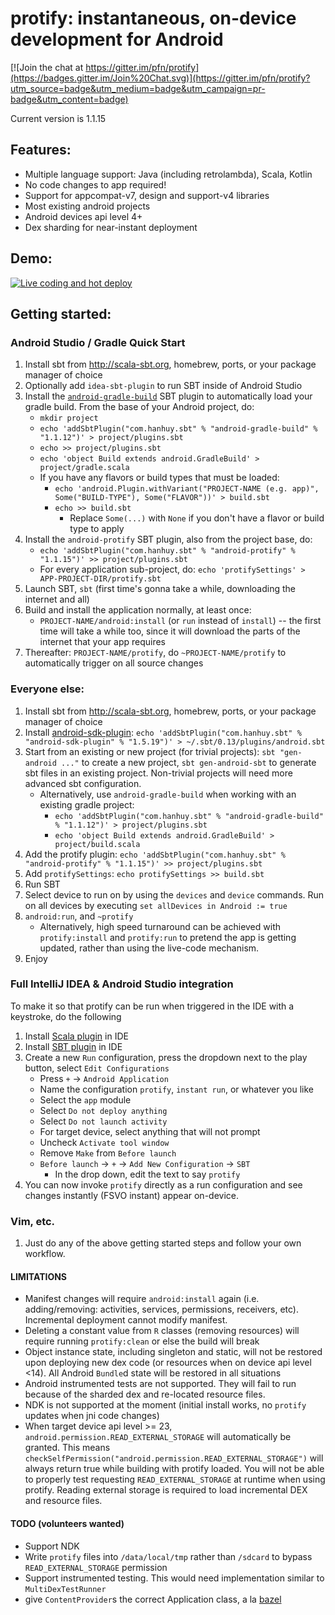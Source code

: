 # protify: instantaneous, on-device development for Android

[![Join the chat at https://gitter.im/pfn/protify](https://badges.gitter.im/Join%20Chat.svg)](https://gitter.im/pfn/protify?utm_source=badge&utm_medium=badge&utm_campaign=pr-badge&utm_content=badge)

Current version is 1.1.15

## Features:

* Multiple language support: Java (including retrolambda), Scala, Kotlin
* No code changes to app required!
* Support for appcompat-v7, design and support-v4 libraries
* Most existing android projects
* Android devices api level 4+
* Dex sharding for near-instant deployment

## Demo:

[![Live coding and hot deploy](http://img.youtube.com/vi/LJLLyua0bYA/mqdefault.jpg)](http://www.youtube.com/watch?v=LJLLyua0bYA)

## Getting started:

### Android Studio / Gradle Quick Start

1. Install sbt from http://scala-sbt.org, homebrew, ports, or your
   package manager of choice
2. Optionally add `idea-sbt-plugin` to run SBT inside of Android Studio
3. Install the
   [`android-gradle-build`](https://github.com/pfn/android-sdk-plugin/blob/master/GRADLE.md)
   SBT plugin to automatically load your gradle build. From the base of your
   Android project, do:
   * `mkdir project`
   * `echo 'addSbtPlugin("com.hanhuy.sbt" % "android-gradle-build" % "1.1.12")' > project/plugins.sbt`
   * `echo >> project/plugins.sbt`
   * `echo 'object Build extends android.GradleBuild' > project/gradle.scala`
   * If you have any flavors or build types that must be loaded:
     * `echo 'android.Plugin.withVariant("PROJECT-NAME (e.g. app)", Some("BUILD-TYPE"), Some("FLAVOR"))' > build.sbt`
     * `echo >> build.sbt`
       * Replace `Some(...)` with `None` if you don't have a flavor or build type to apply
4. Install the `android-protify` SBT plugin, also from the project base, do:
   * `echo 'addSbtPlugin("com.hanhuy.sbt" % "android-protify" % "1.1.15")' >> project/plugins.sbt`
   * For every application sub-project, do: `echo 'protifySettings' > APP-PROJECT-DIR/protify.sbt`
5. Launch SBT, `sbt` (first time's gonna take a while, downloading the internet and all)
5. Build and install the application normally, at least once:
   * `PROJECT-NAME/android:install` (or `run` instead of `install`) -- the first
     time will take a while too, since it will download the parts of the
     internet that your app requires
6. Thereafter: `PROJECT-NAME/protify`, do `~PROJECT-NAME/protify` to
   automatically trigger on all source changes

### Everyone else:

1. Install sbt from http://scala-sbt.org, homebrew, ports, or your
   package manager of choice
2. Install [android-sdk-plugin](https://github.com/pfn/android-sdk-plugin):
   `echo 'addSbtPlugin("com.hanhuy.sbt" % "android-sdk-plugin" % "1.5.19")' > ~/.sbt/0.13/plugins/android.sbt`
3. Start from an existing or new project (for trivial projects):
   `sbt "gen-android ..."` to create a new project, `sbt gen-android-sbt` to
   generate sbt files in an existing project. Non-trivial projects will need
   more advanced sbt configuration.
   * Alternatively, use `android-gradle-build` when working with an existing gradle project:
     * `echo 'addSbtPlugin("com.hanhuy.sbt" % "android-gradle-build" % "1.1.12")' > project/plugins.sbt`
     * `echo 'object Build extends android.GradleBuild' > project/build.scala`
4. Add the protify plugin:
   `echo 'addSbtPlugin("com.hanhuy.sbt" % "android-protify" % "1.1.15")' >> project/plugins.sbt`
5. Add `protifySettings`: `echo protifySettings >> build.sbt`
6. Run SBT
7. Select device to run on by using the `devices` and `device` commands. Run
   on all devices by executing `set allDevices in Android := true`
8. `android:run`, and `~protify`
   * Alternatively, high speed turnaround can be achieved with `protify:install`
     and `protify:run` to pretend the app is getting updated, rather than
     using the live-code mechanism.
9. Enjoy

### Full IntelliJ IDEA & Android Studio integration

To make it so that protify can be run when triggered in the IDE with a keystroke,
do the following

1. Install [Scala plugin](https://plugins.jetbrains.com/plugin/1347?pr=idea) in IDE
2. Install [SBT plugin](https://plugins.jetbrains.com/plugin/5007?pr=idea) in IDE
3. Create a new `Run` configuration, press the dropdown next to the play button,
   select `Edit Configurations`
   * Press `+` -> `Android Application`
   * Name the configuration `protify`, `instant run`, or whatever you like
   * Select the `app` module
   * Select `Do not deploy anything`
   * Select `Do not launch activity`
   * For target device, select anything that will not prompt
   * Uncheck `Activate tool window`
   * Remove `Make` from `Before launch`
   * `Before launch` -> `+` -> `Add New Configuration` -> `SBT`
     * In the drop down, edit the text to say `protify`
4. You can now invoke `protify` directly as a run configuration and see changes
   instantly (FSVO instant) appear on-device.

### Vim, etc.

1. Just do any of the above getting started steps and follow your own workflow.

#### LIMITATIONS
  * Manifest changes will require `android:install` again (i.e.
    adding/removing: activities, services, permissions, receivers, etc).
    Incremental deployment cannot modify manifest.
  * Deleting a constant value from `R` classes (removing resources) will
    require running `protify:clean` or else the build will break
  * Object instance state, including singleton and static, will not be restored
    upon deploying new dex code (or resources when on device api level <14).
    All Android `Bundle`d state will be restored in all situations
  * Android instrumented tests are not supported. They will fail to run
    because of the sharded dex and re-located resource files.
  * NDK is not supported at the moment (initial install works, no `protify`
    updates when jni code changes)
  * When target device api level >= 23,
    `android.permission.READ_EXTERNAL_STORAGE` will automatically be granted.
    This means `checkSelfPermission("android.permission.READ_EXTERNAL_STORAGE")`
    will always return true while building with protify loaded. You will not be
    able to properly test requesting `READ_EXTERNAL_STORAGE` at runtime when
    using protify. Reading external storage is required to load incremental
    DEX and resource files.

#### TODO (volunteers wanted)
  * Support NDK
  * Write `protify` files into `/data/local/tmp` rather than `/sdcard` to bypass
    `READ_EXTERNAL_STORAGE` permission
  * Support instrumented testing. This would need implementation similar to
    `MultiDexTestRunner`
  * give `ContentProvider`s the correct Application class, a la
      [bazel](https://github.com/bazelbuild/bazel/commit/6c6c89239b74e3cf1c45c551d7eedd8d0e44f816)
